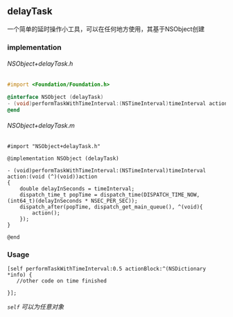 ## delayTask

一个简单的延时操作小工具，可以在任何地方使用，其基于NSObject创建

### implementation

###### *NSObject+delayTask.h*

```objective-c
#import <Foundation/Foundation.h>

@interface NSObject (delayTask)
- (void)performTaskWithTimeInterval:(NSTimeInterval)timeInterval action:(void (^)(void))action;
@end
```
###### *NSObject+delayTask.m*

```
#import "NSObject+delayTask.h"

@implementation NSObject (delayTask)

- (void)performTaskWithTimeInterval:(NSTimeInterval)timeInterval action:(void (^)(void))action
{
    double delayInSeconds = timeInterval;
    dispatch_time_t popTime = dispatch_time(DISPATCH_TIME_NOW, (int64_t)(delayInSeconds * NSEC_PER_SEC));
    dispatch_after(popTime, dispatch_get_main_queue(), ^(void){
        action();
    });
}

@end
```


### Usage

```
[self performTaskWithTimeInterval:0.5 actionBlock:^(NSDictionary *info) {
   //other code on time finished
        
}];

```

*`self` 可以为任意对象*